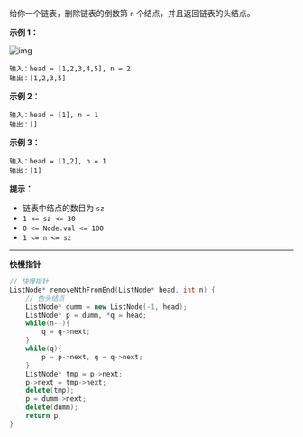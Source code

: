 给你一个链表，删除链表的倒数第 `n` 个结点，并且返回链表的头结点。

 

**示例 1：**

![img](https://assets.leetcode.com/uploads/2020/10/03/remove_ex1.jpg)

```
输入：head = [1,2,3,4,5], n = 2
输出：[1,2,3,5]
```

**示例 2：**

```
输入：head = [1], n = 1
输出：[]
```

**示例 3：**

```
输入：head = [1,2], n = 1
输出：[1]
```

 

**提示：**

-   链表中结点的数目为 `sz`
-   `1 <= sz <= 30`
-   `0 <= Node.val <= 100`
-   `1 <= n <= sz`



---

**快慢指针**

```c++
// 快慢指针
ListNode* removeNthFromEnd(ListNode* head, int n) {
    // 伪头结点
    ListNode* dumm = new ListNode(-1, head);
    ListNode* p = dumm, *q = head;
    while(n--){
        q = q->next;
    }
    while(q){
        p = p->next, q = q->next;
    }
    ListNode* tmp = p->next;
    p->next = tmp->next;
    delete(tmp);
    p = dumm->next;
    delete(dumm);
    return p;
}
```

